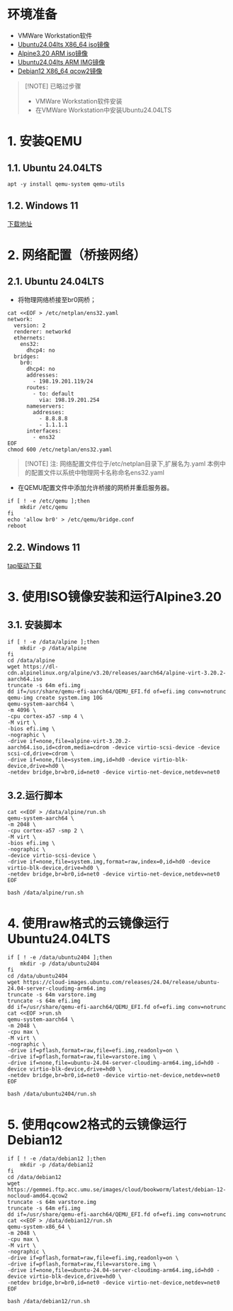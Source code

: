 # 环境准备

- VMWare Workstation软件
- [Ubuntu24.04lts X86_64 iso镜像](https://releases.ubuntu.com/24.04/ubuntu-24.04.1-live-server-amd64.iso)
- [Alpine3.20 ARM iso镜像](https://dl-cdn.alpinelinux.org/alpine/v3.20/releases/aarch64/alpine-virt-3.20.2-aarch64.iso)
- [Ubuntu24.04lts ARM IMG镜像](https://cloud-images.ubuntu.com/releases/24.04/release/ubuntu-24.04-server-cloudimg-arm64.img)
- [Debian12 X86_64 qcow2镜像](https://gemmei.ftp.acc.umu.se/images/cloud/bookworm/latest/debian-12-nocloud-amd64.qcow2)

> [!NOTE] 已略过步骤
> - VMWare Workstation软件安装
> -  在VMWare Workstation中安装Ubuntu24.04LTS

# 1. 安装QEMU
## 1.1. Ubuntu 24.04LTS

```
apt -y install qemu-system qemu-utils
```
## 1.2. Windows 11

[下载地址](https://qemu.weilnetz.de/w64/2024/qemu-w64-setup-20240903.exe)
# 2. 网络配置（桥接网络）
## 2.1. Ubuntu  24.04LTS
- 将物理网络桥接至br0网桥；

```
cat <<EOF > /etc/netplan/ens32.yaml
network:
  version: 2
  renderer: networkd
  ethernets:
    ens32:
      dhcp4: no
  bridges:
    br0:
      dhcp4: no
      addresses:
        - 198.19.201.119/24
      routes:
        - to: default
          via: 198.19.201.254
      nameservers:
        addresses:
          - 8.8.8.8
          - 1.1.1.1
      interfaces:
        - ens32
EOF
chmod 600 /etc/netplan/ens32.yaml
```

> [!NOTE] 注:
> 网络配置文件位于/etc/netplan目录下,扩展名为.yaml
> 本例中的配置文件以系统中物理网卡名称命名ens32.yaml

- 在QEMU配置文件中添加允许桥接的网桥并重启服务器。

```
if [ ! -e /etc/qemu ];then
	mkdir /etc/qemu
fi
echo 'allow br0' > /etc/qemu/bridge.conf
reboot
```
## 2.2. Windows 11

[tap驱动下载](https://build.openvpn.net/downloads/releases/tap-windows-9.24.7-I601-Win10.exe)

# 3. 使用ISO镜像安装和运行Alpine3.20
## 3.1. 安装脚本

```
if [ ! -e /data/alpine ];then
	mkdir -p /data/alpine
fi
cd /data/alpine
wget https://dl-cdn.alpinelinux.org/alpine/v3.20/releases/aarch64/alpine-virt-3.20.2-aarch64.iso
truncate -s 64m efi.img
dd if=/usr/share/qemu-efi-aarch64/QEMU_EFI.fd of=efi.img conv=notrunc
qemu-img create system.img 10G
qemu-system-aarch64 \
-m 4096 \
-cpu cortex-a57 -smp 4 \
-M virt \
-bios efi.img \
-nographic \
-drive if=none,file=alpine-virt-3.20.2-aarch64.iso,id=cdrom,media=cdrom -device virtio-scsi-device -device scsi-cd,drive=cdrom \
-drive if=none,file=system.img,id=hd0 -device virtio-blk-device,drive=hd0 \
-netdev bridge,br=br0,id=net0 -device virtio-net-device,netdev=net0
```
## 3.2.运行脚本

```
cat <<EOF > /data/alpine/run.sh
qemu-system-aarch64 \
-m 2048 \
-cpu cortex-a57 -smp 2 \
-M virt \
-bios efi.img \
-nographic \
-device virtio-scsi-device \
-drive if=none,file=system.img,format=raw,index=0,id=hd0 -device virtio-blk-device,drive=hd0 \
-netdev bridge,br=br0,id=net0 -device virtio-net-device,netdev=net0
EOF
```

```
bash /data/alpine/run.sh
```
# 4. 使用raw格式的云镜像运行Ubuntu24.04LTS

```
if [ ! -e /data/ubuntu2404 ];then
	mkdir -p /data/ubuntu2404
fi
cd /data/ubuntu2404
wget https://cloud-images.ubuntu.com/releases/24.04/release/ubuntu-24.04-server-cloudimg-arm64.img
truncate -s 64m varstore.img
truncate -s 64m efi.img
dd if=/usr/share/qemu-efi-aarch64/QEMU_EFI.fd of=efi.img conv=notrunc
cat <<EOF >run.sh
qemu-system-aarch64 \
-m 2048 \
-cpu max \
-M virt \
-nographic \
-drive if=pflash,format=raw,file=efi.img,readonly=on \
-drive if=pflash,format=raw,file=varstore.img \
-drive if=none,file=ubuntu-24.04-server-cloudimg-arm64.img,id=hd0 -device virtio-blk-device,drive=hd0 \
-netdev bridge,br=br0,id=net0 -device virtio-net-device,netdev=net0
EOF
```

```
bash /data/ubuntu2404/run.sh
```
# 5. 使用qcow2格式的云镜像运行Debian12

```
if [ ! -e /data/debian12 ];then
	mkdir -p /data/debian12
fi
cd /data/debian12
wget https://gemmei.ftp.acc.umu.se/images/cloud/bookworm/latest/debian-12-nocloud-amd64.qcow2
truncate -s 64m varstore.img
truncate -s 64m efi.img
dd if=/usr/share/qemu-efi-aarch64/QEMU_EFI.fd of=efi.img conv=notrunc
cat <<EOF > /data/debian12/run.sh
qemu-system-x86_64 \
-m 2048 \
-cpu max \
-M virt \
-nographic \
-drive if=pflash,format=raw,file=efi.img,readonly=on \
-drive if=pflash,format=raw,file=varstore.img \
-drive if=none,file=ubuntu-24.04-server-cloudimg-arm64.img,id=hd0 -device virtio-blk-device,drive=hd0 \
-netdev bridge,br=br0,id=net0 -device virtio-net-device,netdev=net0
EOF
```

```
bash /data/debian12/run.sh
```
